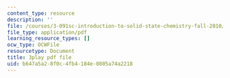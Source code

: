 ```yaml
---
content_type: resource
description: ''
file: /courses/3-091sc-introduction-to-solid-state-chemistry-fall-2010/b647a5a28f0c4fb4184e0805a74a2218_iRh3Kpgg0Uc.pdf
file_type: application/pdf
learning_resource_types: []
ocw_type: OCWFile
resourcetype: Document
title: 3play pdf file
uid: b647a5a2-8f0c-4fb4-184e-0805a74a2218
---
```

